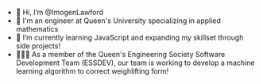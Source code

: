 - 👋 Hi, I’m @ImogenLawford
- 👀 I'm an engineer at Queen's University specializing in applied mathematics
- 🌱 I’m currently learning JavaScript and expanding my skillset through side projects!
- 🏋🏽‍♀️ As a member of the Queen's Engineering Society Software Development Team (ESSDEV), our team is working to develop a machine learning algorithm to correct weighlifting form!


